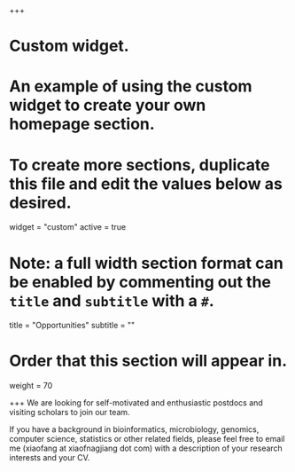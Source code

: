 +++
# Custom widget.
# An example of using the custom widget to create your own homepage section.
# To create more sections, duplicate this file and edit the values below as desired.
widget = "custom"
active = true

# Note: a full width section format can be enabled by commenting out the `title` and `subtitle` with a `#`.
title = "Opportunities"
subtitle = ""

# Order that this section will appear in.
weight = 70

+++
We are looking for self-motivated and enthusiastic postdocs and visiting scholars to join our team. 

If you have a background in bioinformatics, microbiology, genomics, computer science, statistics or other related fields,  please feel free to email me (xiaofang at xiaofnagjiang dot com) with a description of your research interests and your CV.
